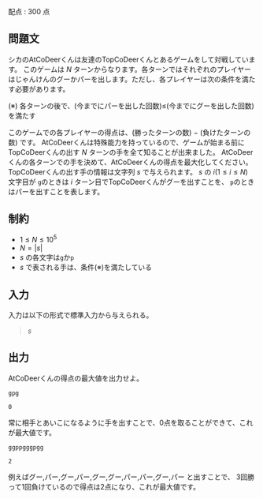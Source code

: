 配点 : $300$ 点

## 問題文

シカのAtCoDeerくんは友達のTopCoDeerくんとあるゲームをして対戦しています。
このゲームは $N$ ターンからなります。各ターンではそれぞれのプレイヤーはじゃんけんのグーかパーを出します。ただし、各プレイヤーは次の条件を満たす必要があります。

(※) 各ターンの後で、(今までにパーを出した回数)$\leq$(今までにグーを出した回数)　を満たす

このゲームでの各プレイヤーの得点は、(勝ったターンの数) $-$ (負けたターンの数) です。
AtCoDeerくんは特殊能力を持っているので、ゲームが始まる前にTopCoDeerくんの出す $N$ ターンの手を全て知ることが出来ました。 AtCoDeerくんの各ターンでの手を決めて、AtCoDeerくんの得点を最大化してください。
TopCoDeerくんの出す手の情報は文字列 $s$ で与えられます。 $s$ の $i(1 \leq i \leq N)$ 文字目が `g`のときは $i$ ターン目でTopCoDeerくんがグーを出すことを、 `p`のときはパーを出すことを表します。

## 制約

- $1 \leq N \leq 10^5$
- $N=|s|$
- $s$ の各文字は`g`か`p`
- $s$ で表される手は、条件(※)を満たしている

## 入力

入力は以下の形式で標準入力から与えられる。

> $s$

## 出力

AtCoDeerくんの得点の最大値を出力せよ。

```input1
gpg
```

```output1
0
```

常に相手とあいこになるように手を出すことで、$0$点を取ることができて、これが最大値です。

```input2
ggppgggpgg
```

```output2
2
```

例えばグー,パー,グー,パー,グー,グー,パー,パー,グー,パー と出すことで、 $3$回勝って$1$回負けているので得点は$2$点になり、これが最大値です。